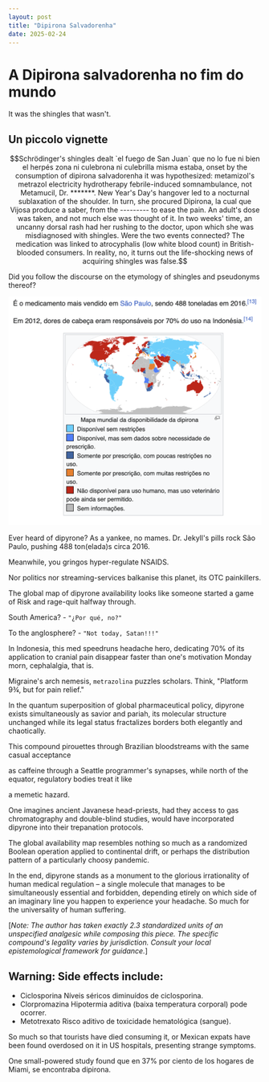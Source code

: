 ```yaml
---
layout: post
title: "Dipirona Salvadorenha"
date: 2025-02-24
---
```


# A Dipirona salvadorenha no fim do mundo

It was the shingles that wasn't. 

## Un piccolo vignette
```math
Schrödinger's shingles dealt `el fuego de San Juan` que no lo fue ni
bien el herpés zona ni culebrona ni culebrilla misma estaba,
onset by the consumption of dipirona salvadorenha it was hypothesized: 
metamizol's metrazol electricity hydrotherapy febrile-induced somnambulance,
 not Metamucil, Dr. *******. 

New Year's Day's hangover led to a nocturnal sublaxation of the
shoulder. In turn, she procured Dipirona, la cual que Vijosa
produce a saber, from the --------- to ease the pain.

An adult's dose was taken, and not much else was thought of it.

In two weeks' time, an uncanny dorsal rash had her rushing to
the doctor, upon which she was misdiagnosed with shingles.

Were the two events connected? The medication was linked to
atrocyphalis (low white blood count) in British-blooded consumers.

In reality, no, it turns out the life-shocking news of acquiring
shingles was false.
```

Did you follow the discourse on the etymology of shingles and pseudonyms thereof?

![metramizole-worldwide](/blog/assets/2025/dipirona/dipirona_diaspora.png)


Ever heard of dipyrone? As a yankee, no mames. Dr. Jekyll's pills rock São Paulo, pushing 488 ton(elada)s circa 2016. 

Meanwhile, you gringos hyper-regulate NSAIDS.

Nor politics nor streaming-services balkanise this planet, its OTC painkillers. 

The global map of dipyrone availability looks like someone started a game of Risk and rage-quit halfway through.

South America? - `"¿Por qué, no?"`

To the anglosphere? - `"Not today, Satan!!!"`

In Indonesia, this med speedruns headache hero, dedicating 70% of its application to cranial pain disappear faster than one's motivation Monday morn, cephalalgia, that is.

Migraine's arch nemesis, `metrazolina` puzzles scholars. Think, "Platform 9¾, but for pain relief."

In the quantum superposition of global pharmaceutical policy, dipyrone exists simultaneously as savior and pariah,
its molecular structure unchanged while its legal status fractalizes borders both elegantly and chaotically.

This compound pirouettes through Brazilian bloodstreams with the same casual acceptance

 as caffeine through a Seattle programmer's synapses, while north of the equator, regulatory bodies treat it like 

  a memetic hazard.

One imagines ancient Javanese head-priests, had they access to gas chromatography and double-blind studies, would have
incorporated dipyrone into their trepanation protocols.

The global availability map resembles nothing so much as a randomized Boolean operation applied
to continental drift, or perhaps the distribution pattern of a particularly choosy pandemic. 

In the end, dipyrone stands as a monument to the glorious irrationality of human medical regulation – a single molecule
that manages to be simultaneously essential and forbidden, depending etirely on which side of an imaginary line you happen to
experience your headache. So much for the universality of human suffering.

[*Note: The author has taken exactly 2.3 standardized units of an unspecified analgesic while composing this piece.
The specific compound's legality varies by jurisdiction. Consult your local epistemological framework for guidance.*]

## Warning: Side effects include: 
* Ciclosporina	Níveis séricos diminuídos de ciclosporina.
* Clorpromazina	Hipotermia aditiva (baixa temperatura corporal) pode ocorrer.
* Metotrexato	Risco aditivo de toxicidade hematológica (sangue).

So much so that tourists have died consuming it, or Mexican expats have been found overdosed on it in US hospitals, presenting strange symptoms.

One small-powered study found que en 37% por ciento de los hogares de Miami, se encontraba dipirona.


